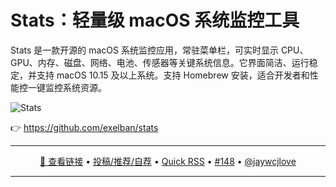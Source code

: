 Stats：轻量级 macOS 系统监控工具
===

Stats 是一款开源的 macOS 系统监控应用，常驻菜单栏，可实时显示 CPU、GPU、内存、磁盘、网络、电池、传感器等关键系统信息。它界面简洁、运行稳定，并支持 macOS 10.15 及以上系统。支持 Homebrew 安装，适合开发者和性能控一键监控系统资源。

![Stats](https://github.com/user-attachments/assets/18c33c5c-0bdb-42e3-9b46-1f5a400ea240)

👉 https://github.com/exelban/stats

---

<p align="center">
<a href="https://github.com/exelban/stats" target="_blank">🔗 查看链接</a> • 
<a href="https://github.com/jaywcjlove/quick-rss/issues/new/choose" target="_blank">投稿/推荐/自荐</a> • 
<a href="https://wangchujiang.com/quick-rss/feeds/index.html" target="_blank">Quick RSS</a> • 
<a href="https://github.com/jaywcjlove/quick-rss/issues/148" target="_blank">#148</a> • 
<a href="https://github.com/jaywcjlove" target="_blank">@jaywcjlove</a>
</p>

---
    